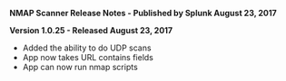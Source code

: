 **NMAP Scanner Release Notes - Published by Splunk August 23, 2017**


**Version 1.0.25 - Released August 23, 2017**

* Added the ability to do UDP scans
* App now takes URL contains fields
* App can now run nmap scripts
